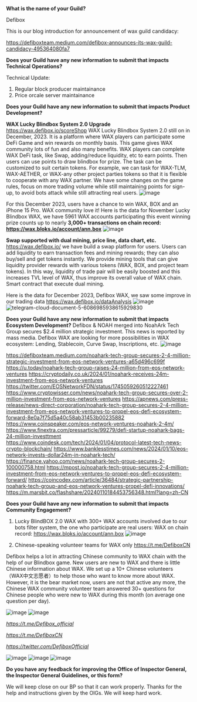 **What is the name of your Guild?**

Defibox

This is our blog introduction for announcement of wax guild candidacy:

https://defiboxteam.medium.com/defibox-announces-its-wax-guild-candidacy-495364080fa7

**Does your Guild have any new information to submit that impacts Technical Operations?**

Technical Update:

1. Regular block producer maintainance
2. Price orcale server maintainance

**Does your Guild have any new information to submit that impacts Product Development?**

**WAX Lucky Blindbox System 2.0 Upgrade**
https://wax.defibox.io/scoreShop
WAX Lucky Blindbox System 2.0 still on in December, 2023. It is a platform where WAX players can participate some DeFi Game and win rewards on monthly basis. This game gives WAX community lots of fun and also many benefits. WAX players can complete WAX DeFi task, like Swap, adding/reduce liquidity, etc to earn points. Then users can use points to draw blindbox for prize. The task can be customized to suit certain tokens. For example, we can task for WAX-TLM, WAX-AETHER, or WAX-any other project parties tokens so that it is flexible to cooperate with any WAX partner. We have some changes on the game rules, focus on more trading volume while still maintaining points for sign-up, to avoid bots attack while still attracting real users.
![image](https://github.com/wax-office-of-inspector-general/waxguilds/assets/93515916/757b9d03-c721-477d-8edc-2ff7328ec3ea)


For this December 2023, users have a chance to win WAX, BOX and an iPhone 15 Pro. WAX community love it! Here is the data for November Lucky Blindbox WAX, we have 5961 WAX accounts participating this event winning prize counts up to nearly **3,000+
transactions on chain record: https://wax.bloks.io/account/ann.box**
![image](https://github.com/wax-office-of-inspector-general/waxguilds/assets/93515916/7f8f2b57-f8a1-4aba-b9be-d58accd05068)


**Swap supported with dual mining, price line, data chart, etc.**
https://wax.defibox.io/
we have build a swap platform for users. Users can add liquidity to earn transaction fees and mining rewards; they can also buy/sell and get tokens instantly. We provide mining tools that can give liquidity provider rewards with various tokens (WAX, BOX, and project team tokens). In this way, liquidity of trade pair will be easily boosted and this increases TVL level of WAX, thus improve its overall value of WAX chain. Smart contract that execute dual mining.

Here is the data for December 2023, Defibox WAX, we saw some improve in our trading data
https://wax.defibox.io/dataAnalysis
![image](https://github.com/wax-office-of-inspector-general/waxguilds/assets/93515916/2d6c8dc4-9063-4685-b321-03a78d161a14)
![telegram-cloud-document-5-6086985938615929830](https://github.com/wax-office-of-inspector-general/waxguilds/assets/93515916/8119dda6-3cdd-49d1-a881-d586d629e107)


**Does your Guild have any new information to submit that impacts Ecosystem Development?**
Defibox & NOAH merged into NoahArk Tech Group secures $2.4 million strategic investment. This news is reported by mass media. Defibox WAX are looking for more possibilities in WAX ecosystem: Lending, Stablecoin, Curve Swap, Inscriptions, etc.
![image](https://github.com/wax-office-of-inspector-general/waxguilds/assets/93515916/2651c9af-eee3-4c08-9e41-f6b3c01e09e6)

https://defiboxteam.medium.com/noahark-tech-group-secures-2-4-million-strategic-investment-from-eos-network-ventures-a65d496c699f
https://u.today/noahark-tech-group-raises-24-million-from-eos-network-ventures
https://cryptodaily.co.uk/2024/01/noahark-receives-24m-investment-from-eos-network-ventures
https://twitter.com/EOSNetworkFDN/status/1745059260512227461
https://www.cryptowisser.com/news/noahark-tech-group-secures-over-2-million-investment-from-eos-network-ventures
https://apnews.com/press-release/news-direct-corporation/noahark-tech-group-secures-2-4-million-investment-from-eos-network-ventures-to-propel-eos-defi-ecosystem-forward-8e0a7f75d5a40c58ab31453b00235882
https://www.coinspeaker.com/eos-network-ventures-noahark-2-4m/
https://www.finextra.com/pressarticle/99279/defi-startup-noahark-bags-24-million-investtment
https://www.coindesk.com/tech/2024/01/04/protocol-latest-tech-news-crypto-blockchain/
https://www.banklesstimes.com/news/2024/01/10/eos-network-invests-dollar24m-in-noahark-tech/
https://finance.yahoo.com/news/noahark-tech-group-secures-2-100000758.html
https://mpost.io/noahark-tech-group-secures-2-4-million-investment-from-eos-network-ventures-to-propel-eos-defi-ecosystem-forward/
https://coincodex.com/article/36484/strategic-partnership-noahark-tech-group-and-eos-network-ventures-propel-defi-innovations/
https://m.marsbit.co/flashshare/20240110184453756348.html?lang=zh-CN



**Does your Guild have any new information to submit that impacts Community Engagement?**

1. Lucky BlindBOX 2.0 WAX with 300+ WAX accounts involved due to our bots filter system, the one who participate are real users:
WAX on chain record: https://wax.bloks.io/account/ann.box
![image](https://github.com/wax-office-of-inspector-general/waxguilds/assets/93515916/fcd7608b-2ac4-47ad-bec1-1046b5cd7643)




2. Chinese-speaking volunteer teams for WAX only
https://t.me/DefiboxCN


Defibox helps a lot in attracting Chinese community to WAX chain with the help of our Blindbox game. New users are new to WAX and there is little Chinese information about WAX. We set up a 10+ Chinese volunteers （WAX中文志愿者）to help those who want to know more about WAX. However, it is the bear market now, users are not that active any more, the Chinese WAX community volunteer team answered 30+ questions for Chinese people who were new to WAX during this month (on average one question per day).

![image](https://user-images.githubusercontent.com/93515916/204255617-9a5307ba-ab5f-486d-a1dc-f3825dc362ab.png)
![image](https://user-images.githubusercontent.com/93515916/204255643-dc4fdf88-15a1-4f6d-9e02-2e7bc691d2ce.png)

*https://t.me/Defibox_official*

*https://t.me/DefiboxCN*

*https://twitter.com/DefiboxOfficial*

![image](https://github.com/wax-office-of-inspector-general/waxguilds/assets/93515916/4ca34f9b-ac0e-43d6-97cf-8ff596fa4810)
![image](https://github.com/wax-office-of-inspector-general/waxguilds/assets/93515916/10f993f2-932c-4929-a33f-c67baee9dde9)
![image](https://github.com/wax-office-of-inspector-general/waxguilds/assets/93515916/d20fd351-426c-4a80-b58e-4a40a29674a3)



**Do you have any feedback for improving the Office of Inspector General, the Inspector General Guidelines, or this form?**

We will keep close on our BP so that it can work properly. Thanks for the help and instructions given by the OIGs. We will keep hard work.
